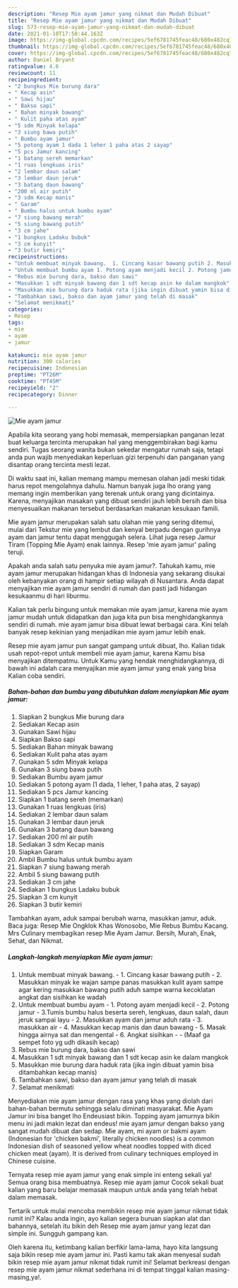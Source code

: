 ```yaml
---
description: "Resep Mie ayam jamur yang nikmat dan Mudah Dibuat"
title: "Resep Mie ayam jamur yang nikmat dan Mudah Dibuat"
slug: 573-resep-mie-ayam-jamur-yang-nikmat-dan-mudah-dibuat
date: 2021-01-10T17:58:44.163Z
image: https://img-global.cpcdn.com/recipes/5ef6781745feac48/680x482cq70/mie-ayam-jamur-foto-resep-utama.jpg
thumbnail: https://img-global.cpcdn.com/recipes/5ef6781745feac48/680x482cq70/mie-ayam-jamur-foto-resep-utama.jpg
cover: https://img-global.cpcdn.com/recipes/5ef6781745feac48/680x482cq70/mie-ayam-jamur-foto-resep-utama.jpg
author: Daniel Bryant
ratingvalue: 4.6
reviewcount: 11
recipeingredient:
- "2 bungkus Mie burung dara"
- " Kecap asin"
- " Sawi hijau"
- " Bakso sapi"
- " Bahan minyak bawang"
- " Kulit paha atas ayam"
- "5 sdm Minyak kelapa"
- "3 siung bawa putih"
- " Bumbu ayam jamur"
- "5 potong ayam 1 dada 1 leher 1 paha atas 2 sayap"
- "5 pcs Jamur kancing"
- "1 batang sereh memarkan"
- "1 ruas lengkuas iris"
- "2 lembar daun salam"
- "3 lembar daun jeruk"
- "3 batang daun bawang"
- "200 ml air putih"
- "3 sdm Kecap manis"
- " Garam"
- " Bumbu halus untuk bumbu ayam"
- "7 siung bawang merah"
- "5 siung bawang putih"
- "3 cm jahe"
- "1 bungkus Ladaku bubuk"
- "3 cm kunyit"
- "3 butir kemiri"
recipeinstructions:
- "Untuk membuat minyak bawang.  1. Cincang kasar bawang putih 2. Masukkan minyak ke wajan sampe panas masukkan kulit ayam sampe agar kering masukkan bawang putih aduh sampe warna kecoklatan angkat dan sisihkan ke wadah"
- "Untuk membuat bumbu ayam 1. Potong ayam menjadi kecil 2. Potong jamur 3.Tumis bumbu halus beserta sereh, lengkuas, daun salah, daun jeruk sampai layu 2. Masukkan ayam dan jamur aduh rata 3. masukkan air 4. Masukkan kecap manis dan daun bawang 5. Masak hingga airnya sat dan mengental 6. Angkat sisihkan  (Maaf ga sempet foto yg udh dikasih kecap)"
- "Rebus mie burung dara, bakso dan sawi"
- "Masukkan 1 sdt minyak bawang dan 1 sdt kecap asin ke dalam mangkok"
- "Masukkan mie burung dara haduk rata (jika ingin dibuat yamin bisa ditambahkan kecap manis)"
- "Tambahkan sawi, bakso dan ayam jamur yang telah di masak"
- "Selamat menikmati"
categories:
- Resep
tags:
- mie
- ayam
- jamur

katakunci: mie ayam jamur 
nutrition: 300 calories
recipecuisine: Indonesian
preptime: "PT26M"
cooktime: "PT45M"
recipeyield: "2"
recipecategory: Dinner

---
```



![Mie ayam jamur](https://img-global.cpcdn.com/recipes/5ef6781745feac48/680x482cq70/mie-ayam-jamur-foto-resep-utama.jpg)

Apabila kita seorang yang hobi memasak, mempersiapkan panganan lezat buat keluarga tercinta merupakan hal yang menggembirakan bagi kamu sendiri. Tugas seorang  wanita bukan sekedar mengatur rumah saja, tetapi anda pun wajib menyediakan keperluan gizi terpenuhi dan panganan yang disantap orang tercinta mesti lezat.

Di waktu  saat ini, kalian memang mampu memesan olahan jadi meski tidak harus repot mengolahnya dahulu. Namun banyak juga lho orang yang memang ingin memberikan yang terenak untuk orang yang dicintainya. Karena, menyajikan masakan yang dibuat sendiri jauh lebih bersih dan bisa menyesuaikan makanan tersebut berdasarkan makanan kesukaan famili. 

Mie ayam jamur merupakan salah satu olahan mie yang sering ditemui, mulai dari Tekstur mie yang lembut dan kenyal berpadu dengan gurihnya ayam dan jamur tentu dapat menggugah selera. Lihat juga resep Jamur Tiram (Topping Mie Ayam) enak lainnya. Resep &#39;mie ayam jamur&#39; paling teruji.

Apakah anda salah satu penyuka mie ayam jamur?. Tahukah kamu, mie ayam jamur merupakan hidangan khas di Indonesia yang sekarang disukai oleh kebanyakan orang di hampir setiap wilayah di Nusantara. Anda dapat menyajikan mie ayam jamur sendiri di rumah dan pasti jadi hidangan kesukaanmu di hari liburmu.

Kalian tak perlu bingung untuk memakan mie ayam jamur, karena mie ayam jamur mudah untuk didapatkan dan juga kita pun bisa menghidangkannya sendiri di rumah. mie ayam jamur bisa dibuat lewat berbagai cara. Kini telah banyak resep kekinian yang menjadikan mie ayam jamur lebih enak.

Resep mie ayam jamur pun sangat gampang untuk dibuat, lho. Kalian tidak usah repot-repot untuk membeli mie ayam jamur, karena Kamu bisa menyajikan ditempatmu. Untuk Kamu yang hendak menghidangkannya, di bawah ini adalah cara menyajikan mie ayam jamur yang enak yang bisa Kalian coba sendiri.

<!--inarticleads1-->

##### Bahan-bahan dan bumbu yang dibutuhkan dalam menyiapkan Mie ayam jamur:

1. Siapkan 2 bungkus Mie burung dara
1. Sediakan  Kecap asin
1. Gunakan  Sawi hijau
1. Siapkan  Bakso sapi
1. Sediakan  Bahan minyak bawang
1. Sediakan  Kulit paha atas ayam
1. Gunakan 5 sdm Minyak kelapa
1. Gunakan 3 siung bawa putih
1. Sediakan  Bumbu ayam jamur
1. Sediakan 5 potong ayam (1 dada, 1 leher, 1 paha atas, 2 sayap)
1. Sediakan 5 pcs Jamur kancing
1. Siapkan 1 batang sereh (memarkan)
1. Gunakan 1 ruas lengkuas (iris)
1. Sediakan 2 lembar daun salam
1. Gunakan 3 lembar daun jeruk
1. Gunakan 3 batang daun bawang
1. Sediakan 200 ml air putih
1. Sediakan 3 sdm Kecap manis
1. Siapkan  Garam
1. Ambil  Bumbu halus untuk bumbu ayam
1. Siapkan 7 siung bawang merah
1. Ambil 5 siung bawang putih
1. Sediakan 3 cm jahe
1. Sediakan 1 bungkus Ladaku bubuk
1. Siapkan 3 cm kunyit
1. Siapkan 3 butir kemiri


Tambahkan ayam, aduk sampai berubah warna, masukkan jamur, aduk. Baca juga: Resep Mie Ongklok Khas Wonosobo, Mie Rebus Bumbu Kacang. Mrs Culinary membagikan resep Mie Ayam Jamur. Bersih, Murah, Enak, Sehat, dan Nikmat. 

<!--inarticleads2-->

##### Langkah-langkah menyiapkan Mie ayam jamur:

1. Untuk membuat minyak bawang.  - 1. Cincang kasar bawang putih - 2. Masukkan minyak ke wajan sampe panas masukkan kulit ayam sampe agar kering masukkan bawang putih aduh sampe warna kecoklatan angkat dan sisihkan ke wadah
1. Untuk membuat bumbu ayam - 1. Potong ayam menjadi kecil - 2. Potong jamur - 3.Tumis bumbu halus beserta sereh, lengkuas, daun salah, daun jeruk sampai layu - 2. Masukkan ayam dan jamur aduh rata - 3. masukkan air - 4. Masukkan kecap manis dan daun bawang - 5. Masak hingga airnya sat dan mengental - 6. Angkat sisihkan -  - (Maaf ga sempet foto yg udh dikasih kecap)
1. Rebus mie burung dara, bakso dan sawi
1. Masukkan 1 sdt minyak bawang dan 1 sdt kecap asin ke dalam mangkok
1. Masukkan mie burung dara haduk rata (jika ingin dibuat yamin bisa ditambahkan kecap manis)
1. Tambahkan sawi, bakso dan ayam jamur yang telah di masak
1. Selamat menikmati


Menyediakan mie ayam jamur dengan rasa yang khas yang diolah dari bahan-bahan bermutu sehingga selalu diminati masyarakat. Mie Ayam Jamur ini bisa banget lho Endeusiast bikin. Topping ayam jamurnya bikin menu ini jadi makin lezat dan endeus! mie ayam jamur dengan bakso yang sangat mudah dibuat dan sedap. Mie ayam, mi ayam or bakmi ayam (Indonesian for &#39;chicken bakmi&#39;, literally chicken noodles) is a common Indonesian dish of seasoned yellow wheat noodles topped with diced chicken meat (ayam). It is derived from culinary techniques employed in Chinese cuisine. 

Ternyata resep mie ayam jamur yang enak simple ini enteng sekali ya! Semua orang bisa membuatnya. Resep mie ayam jamur Cocok sekali buat kalian yang baru belajar memasak maupun untuk anda yang telah hebat dalam memasak.

Tertarik untuk mulai mencoba membikin resep mie ayam jamur nikmat tidak rumit ini? Kalau anda ingin, ayo kalian segera buruan siapkan alat dan bahannya, setelah itu bikin deh Resep mie ayam jamur yang lezat dan simple ini. Sungguh gampang kan. 

Oleh karena itu, ketimbang kalian berfikir lama-lama, hayo kita langsung saja bikin resep mie ayam jamur ini. Pasti kamu tak akan menyesal sudah bikin resep mie ayam jamur nikmat tidak rumit ini! Selamat berkreasi dengan resep mie ayam jamur nikmat sederhana ini di tempat tinggal kalian masing-masing,ya!.

